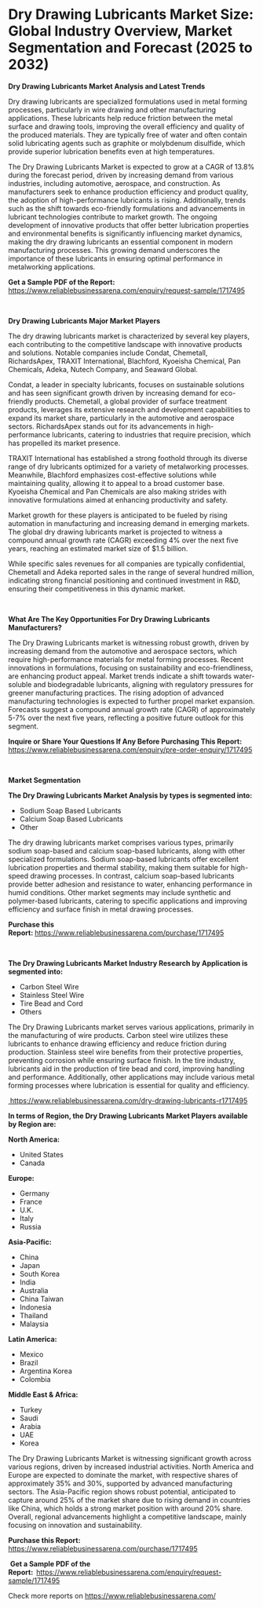 <p><h1>Dry Drawing Lubricants Market Size: Global Industry Overview, Market Segmentation and Forecast (2025 to 2032)</h1></p><p><strong>Dry Drawing Lubricants Market Analysis and Latest Trends</strong></p>
<p><p>Dry drawing lubricants are specialized formulations used in metal forming processes, particularly in wire drawing and other manufacturing applications. These lubricants help reduce friction between the metal surface and drawing tools, improving the overall efficiency and quality of the produced materials. They are typically free of water and often contain solid lubricating agents such as graphite or molybdenum disulfide, which provide superior lubrication benefits even at high temperatures.</p><p>The Dry Drawing Lubricants Market is expected to grow at a CAGR of 13.8% during the forecast period, driven by increasing demand from various industries, including automotive, aerospace, and construction. As manufacturers seek to enhance production efficiency and product quality, the adoption of high-performance lubricants is rising. Additionally, trends such as the shift towards eco-friendly formulations and advancements in lubricant technologies contribute to market growth. The ongoing development of innovative products that offer better lubrication properties and environmental benefits is significantly influencing market dynamics, making the dry drawing lubricants an essential component in modern manufacturing processes. This growing demand underscores the importance of these lubricants in ensuring optimal performance in metalworking applications.</p></p>
<p><strong>Get a Sample PDF of the Report:&nbsp;</strong> <a href="https://www.reliablebusinessarena.com/enquiry/request-sample/1717495?utm_campaign=3168&utm_medium=2&utm_source=Github&utm_content=ia&utm_term=25032025&utm_id=dry-drawing-lubricants">https://www.reliablebusinessarena.com/enquiry/request-sample/1717495</a></p>
<p>&nbsp;</p>
<p><strong>Dry Drawing Lubricants Major Market Players</strong></p>
<p><p>The dry drawing lubricants market is characterized by several key players, each contributing to the competitive landscape with innovative products and solutions. Notable companies include Condat, Chemetall, RichardsApex, TRAXIT International, Blachford, Kyoeisha Chemical, Pan Chemicals, Adeka, Nutech Company, and Seaward Global. </p><p>Condat, a leader in specialty lubricants, focuses on sustainable solutions and has seen significant growth driven by increasing demand for eco-friendly products. Chemetall, a global provider of surface treatment products, leverages its extensive research and development capabilities to expand its market share, particularly in the automotive and aerospace sectors. RichardsApex stands out for its advancements in high-performance lubricants, catering to industries that require precision, which has propelled its market presence.</p><p>TRAXIT International has established a strong foothold through its diverse range of dry lubricants optimized for a variety of metalworking processes. Meanwhile, Blachford emphasizes cost-effective solutions while maintaining quality, allowing it to appeal to a broad customer base. Kyoeisha Chemical and Pan Chemicals are also making strides with innovative formulations aimed at enhancing productivity and safety.</p><p>Market growth for these players is anticipated to be fueled by rising automation in manufacturing and increasing demand in emerging markets. The global dry drawing lubricants market is projected to witness a compound annual growth rate (CAGR) exceeding 4% over the next five years, reaching an estimated market size of $1.5 billion.</p><p>While specific sales revenues for all companies are typically confidential, Chemetall and Adeka reported sales in the range of several hundred million, indicating strong financial positioning and continued investment in R&D, ensuring their competitiveness in this dynamic market.</p></p>
<p>&nbsp;</p>
<p><strong>What Are The Key Opportunities For Dry Drawing Lubricants Manufacturers?</strong></p>
<p><p>The Dry Drawing Lubricants market is witnessing robust growth, driven by increasing demand from the automotive and aerospace sectors, which require high-performance materials for metal forming processes. Recent innovations in formulations, focusing on sustainability and eco-friendliness, are enhancing product appeal. Market trends indicate a shift towards water-soluble and biodegradable lubricants, aligning with regulatory pressures for greener manufacturing practices. The rising adoption of advanced manufacturing technologies is expected to further propel market expansion. Forecasts suggest a compound annual growth rate (CAGR) of approximately 5-7% over the next five years, reflecting a positive future outlook for this segment.</p></p>
<p><strong>Inquire or Share Your Questions If Any Before Purchasing This Report:</strong> <a href="https://www.reliablebusinessarena.com/enquiry/pre-order-enquiry/1717495?utm_campaign=3168&utm_medium=2&utm_source=Github&utm_content=ia&utm_term=25032025&utm_id=dry-drawing-lubricants">https://www.reliablebusinessarena.com/enquiry/pre-order-enquiry/1717495</a></p>
<p>&nbsp;</p>
<p><strong>Market Segmentation</strong></p>
<p><strong>The Dry Drawing Lubricants Market Analysis by types is segmented into:</strong></p>
<p><ul><li>Sodium Soap Based Lubricants</li><li>Calcium Soap Based Lubricants</li><li>Other</li></ul></p>
<p><p>The dry drawing lubricants market comprises various types, primarily sodium soap-based and calcium soap-based lubricants, along with other specialized formulations. Sodium soap-based lubricants offer excellent lubrication properties and thermal stability, making them suitable for high-speed drawing processes. In contrast, calcium soap-based lubricants provide better adhesion and resistance to water, enhancing performance in humid conditions. Other market segments may include synthetic and polymer-based lubricants, catering to specific applications and improving efficiency and surface finish in metal drawing processes.</p></p>
<p><strong>Purchase this Report:&nbsp;</strong><a href="https://www.reliablebusinessarena.com/purchase/1717495?utm_campaign=3168&utm_medium=2&utm_source=Github&utm_content=ia&utm_term=25032025&utm_id=dry-drawing-lubricants">https://www.reliablebusinessarena.com/purchase/1717495</a></p>
<p>&nbsp;</p>
<p><strong>The Dry Drawing Lubricants Market Industry Research by Application is segmented into:</strong></p>
<p><ul><li>Carbon Steel Wire</li><li>Stainless Steel Wire</li><li>Tire Bead and Cord</li><li>Others</li></ul></p>
<p><p>The Dry Drawing Lubricants market serves various applications, primarily in the manufacturing of wire products. Carbon steel wire utilizes these lubricants to enhance drawing efficiency and reduce friction during production. Stainless steel wire benefits from their protective properties, preventing corrosion while ensuring surface finish. In the tire industry, lubricants aid in the production of tire bead and cord, improving handling and performance. Additionally, other applications may include various metal forming processes where lubrication is essential for quality and efficiency.</p></p>
<p><a href="https://www.reliablebusinessarena.com/dry-drawing-lubricants-r1717495?utm_campaign=3168&utm_medium=2&utm_source=Github&utm_content=ia&utm_term=25032025&utm_id=dry-drawing-lubricants">&nbsp;https://www.reliablebusinessarena.com/dry-drawing-lubricants-r1717495</a></p>
<p><strong>In terms of Region, the Dry Drawing Lubricants Market Players available by Region are:</strong></p>
<p>
    <p> <strong> North America: </strong>
        <ul>
            <li>United States</li>
            <li>Canada</li>
        </ul>
        </p> 
    <p> <strong> Europe: </strong>
        <ul>
            <li>Germany</li>
            <li>France</li>
            <li>U.K.</li>
            <li>Italy</li>
            <li>Russia</li>
        </ul>
        </p> 
    <p> <strong> Asia-Pacific: </strong>
        <ul>
            <li>China</li>
            <li>Japan</li>
            <li>South Korea</li>
            <li>India</li>
            <li>Australia</li>
            <li>China Taiwan</li>
            <li>Indonesia</li>
            <li>Thailand</li>
            <li>Malaysia</li>
        </ul>
        </p> 
    <p> <strong> Latin America: </strong>
        <ul>
            <li>Mexico</li>
            <li>Brazil</li>
            <li>Argentina Korea</li>
            <li>Colombia</li>
        </ul>
        </p> 
    <p> <strong> Middle East & Africa: </strong>
        <ul>
            <li>Turkey</li>
            <li>Saudi</li>
            <li>Arabia</li>
            <li>UAE</li>
            <li>Korea</li>
        </ul>
    </p>
    </p>
<p><p>The Dry Drawing Lubricants Market is witnessing significant growth across various regions, driven by increased industrial activities. North America and Europe are expected to dominate the market, with respective shares of approximately 35% and 30%, supported by advanced manufacturing sectors. The Asia-Pacific region shows robust potential, anticipated to capture around 25% of the market share due to rising demand in countries like China, which holds a strong market position with around 20% share. Overall, regional advancements highlight a competitive landscape, mainly focusing on innovation and sustainability.</p></p>
<p><strong>Purchase this Report: </strong><a href="https://www.reliablebusinessarena.com/purchase/1717495?utm_campaign=3168&utm_medium=2&utm_source=Github&utm_content=ia&utm_term=25032025&utm_id=dry-drawing-lubricants">https://www.reliablebusinessarena.com/purchase/1717495</a></p>
<p>&nbsp;<strong>Get a Sample PDF of the Report:&nbsp;&nbsp;</strong><a href="https://www.reliablebusinessarena.com/enquiry/request-sample/1717495?utm_campaign=3168&utm_medium=2&utm_source=Github&utm_content=ia&utm_term=25032025&utm_id=dry-drawing-lubricants">https://www.reliablebusinessarena.com/enquiry/request-sample/1717495</a></p>
<p><strong></strong></p>
<p>Check more reports on <a href="https://www.reliablebusinessarena.com/?utm_campaign=3168&utm_medium=2&utm_source=Github&utm_content=ia&utm_term=25032025&utm_id=dry-drawing-lubricants">https://www.reliablebusinessarena.com/</a></p>